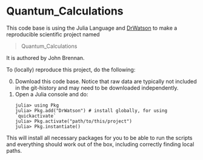 # Quantum_Calculations

This code base is using the Julia Language and [DrWatson](https://juliadynamics.github.io/DrWatson.jl/stable/)
to make a reproducible scientific project named
> Quantum_Calculations

It is authored by John Brennan.

To (locally) reproduce this project, do the following:

0. Download this code base. Notice that raw data are typically not included in the
   git-history and may need to be downloaded independently.
1. Open a Julia console and do:
   ```
   julia> using Pkg
   julia> Pkg.add("DrWatson") # install globally, for using `quickactivate`
   julia> Pkg.activate("path/to/this/project")
   julia> Pkg.instantiate()
   ```

This will install all necessary packages for you to be able to run the scripts and
everything should work out of the box, including correctly finding local paths.
